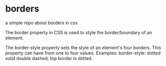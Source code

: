 # borders

a simple repo about borders in css

The border property in CSS is used to style the border/boundary of an element.

The border-style property sets the style of an element's four borders. This property can have from one to four values. Examples: border-style: dotted solid double dashed; top border is dotted.
